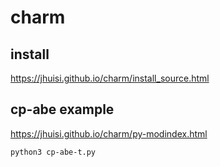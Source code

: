 # charm

## install

https://jhuisi.github.io/charm/install_source.html

## cp-abe example

https://jhuisi.github.io/charm/py-modindex.html

	python3 cp-abe-t.py
